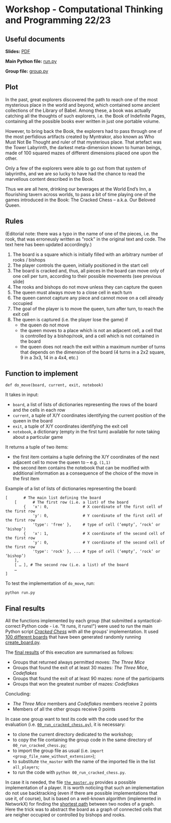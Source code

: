 # Workshop - Computational Thinking and Programming 22/23

## Useful documents

**Slides:** [PDF](https://comp-think.github.io/2022-2023/workshop/workshop2223-slides.pdf)

**Main Python file:** [run.py](https://comp-think.github.io/2022-2023/workshop/run.py)

**Group file:** [group.py](https://comp-think.github.io/2022-2023/workshop/group.py)

## Plot

In the past, great explorers discovered the path to reach one of the most mysterious place in the world and beyond, which contained some ancient collections of the Library of Babel. Among these, a book was actually catching all the thoughts of such explorers, i.e. the Book of Indefinite Pages, containing all the possible books ever written in just one portable volume.

However, to bring back the Book, the explorers had to pass through one of the most perfidious artifacts created by Myntrakor, also known as Who Must Not Be Thought and ruler of that mysterious place. That artefact was the Tower Labyrinth, the darkest meta-dimension known to human beings, made of 100 squared mazes of different dimensions placed one upon the other.

Only a few of the explorers were able to go out from that system of labyrinths, and we are so lucky to have had the chance to read the marvellous content described in the Book. 

Thus we are all here, drinking our beverages at the World End’s Inn, a flourishing tavern across worlds, to pass a bit of time playing one of the games introduced in the Book: The Cracked Chess – a.k.a. Our Beloved Queen.

## Rules

(Editorial note: there was a typo in the name of one of the pieces, i.e. the rook, that was erroneusly written as "rock" in the original text and code. The text here has been updated accordingly.)

1. The board is a square which is initially filled with an arbitrary number of rooks / bishops
1. The player controls the queen, initially positioned in the start cell
1. The board is cracked and, thus, all pieces in the board can move only of one cell per turn, according to their possible movements (see previous slide)
1. The rooks and bishops do not move unless they can capture the queen
1. The queen must always move to a close cell in each turn
1. The queen cannot capture any piece and cannot move on a cell already occupied
1. The goal of the player is to move the queen, turn after turn, to reach the exit cell
1. The queen is captured (i.e. the player lose the game) if 
   * the queen do not move
   * the queen moves to a place which is not an adjacent cell, a cell that is controlled by a bishop/rook, and a cell which is not contained in the board
   * the queen does not reach the exit within a maximum number of turns that depends on the dimension of the board (4 turns in a 2x2 square, 9 in a 3x3, 14 in a 4x4, etc.)


## Function to implement
```
def do_move(board, current, exit, notebook)
```

It takes in input:
* `board`, a list of lists of dictionaries representing the rows of the board and the cells in each row
* `current`, a tuple of X/Y coordinates identifying the current position of the queen in the board
* `exit`, a tuple of X/Y coordinates identifying the exit cell
* `notebook`, a dictionary (empty in the first turn) available for note taking about a particular game

It returns a tuple of two items:
* the first item contains a tuple defining the X/Y coordinates of the next adjacent cell to move the queen to – e.g. `(1,1)`
* the second item contains the notebook that can be modified with additional information as a consequence of the choice of the move in the first item

Example of a list of lists of dictionaries representing the board:
```
[		# The main list defining the board
    [		# The first row (i.e. a list) of the board 
	    {	'x': 0,               # X coordinate of the first cell of the first row 
		    'y': 0,               # Y coordinate of the first cell of the first row
		    'type': 'free' },     # type of cell (‘empty’, ‘rock’ or ‘bishop’) 
	    {	'x': 1,	              # X coordinate of the second cell of the first row 
		    'y': 0,			      # Y coordinate of the second cell of the first row
		    'type': 'rock' }, ... # type of cell (‘empty’, ‘rock’ or ‘bishop’)
	], 
	[ … ], # The second row (i.e. a list) of the board 
    …
]
```

To test the implementation of `do_move`, run:

```
python run.py
```

## Final results
All the functions implemented by each group (that submitted a syntactical-correct Python code - i.e. "It runs, it runs!") were used to run the main Python script [*Cracked Chess*](https://comp-think.github.io/2022-2023/workshop/00_run_cracked_chess.py) with all the groups' implementation. It used [100 different boards](https://github.com/comp-think/2022-2023/tree/main/docs/workshop/boards) that have been generated randomly running [create_board.py](https://comp-think.github.io/2022-2023/workshop/support/create_board.py).

The [final results](https://comp-think.github.io/2022-2023/workshop/student/00_results.txt) of this execution are summarised as follows:

* Groups that returned always permitted moves: *The Three Mice*
* Groups that found the exit of at least 30 mazes: *The Three Mice*, *Codeflakes*
* Groups that found the exit of at least 90 mazes: none of the participants
* Groups that won the greatest number of mazes: *Codeflakes*

Concluding:
* *The Three Mice* members and *Codeflakes* members receive 2 points
* Members of all the other groups receive 0 points

In case one group want to test its code with the code used for the evaluation (i.e. [`00_run_cracked_chess.py`](https://comp-think.github.io/2022-2023/workshop/00_run_cracked_chess.py)), it is necessary:

* to clone the current directory dedicated to the workshop;
* to copy the file containing the group code in the same directory of `00_run_cracked_chess.py`;
* to import the group file as usual (i.e. `import <group_file_name_without_extension>`);
* to substitute `the_master` with the name of the imported file in the list `all_players`;
* to run the code with `python 00_run_cracked_chess.py`.

In case it is needed, the file [`the_master.py`](https://comp-think.github.io/2022-2023/workshop/the_master.py) provides a possible implementation of a player. It is worth noticiing that such an implementation do not use backtracking (even if there are possible implementations that use it, of course), but is based on a well-known algorithm (implemented in NetworkX) for finding the [shortest path](https://en.wikipedia.org/wiki/Shortest_path_problem) between two nodes of a graph. Here the trick was to abstract the board as a graph of connected cells that are neigher occupied or controlled by bishops and rooks.